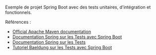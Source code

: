 Exemple de projet Spring Boot avec des tests unitaires, d'intégration et fonctionnels.

Références : 
* [Official Apache Maven documentation](https://maven.apache.org/guides/index.html)
* [Documentation Spring sur les Tests avec Spring Boot](https://docs.spring.io/spring-boot/docs/current/reference/html/features.html#features.testing)
* [Documentation Spring sur les Tests](https://docs.spring.io/spring-framework/reference/testing.html)
* [Tutoriel Baeldung sur les Tests avec Spring Boot](https://www.baeldung.com/spring-boot-testing)
